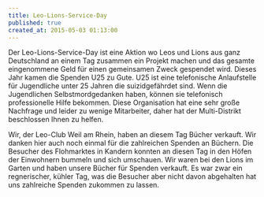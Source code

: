 ```yaml
---
title: Leo-Lions-Service-Day
published: true
created_at: 2015-05-03 01:13:00
---
```


Der Leo-Lions-Service-Day ist eine Aktion wo Leos und Lions aus ganz Deutschland an einem Tag zusammen ein Projekt machen und das gesamte eingenommene Geld für einen gemeinsamen Zweck gespendet wird. Dieses Jahr kamen die Spenden U25 zu Gute. U25 ist eine telefonische Anlaufstelle für Jugendliche unter 25 Jahren die suizidgefährdet sind. Wenn die Jugendlichen Selbstmordgedanken haben, können sie telefonisch professionelle Hilfe bekommen. Diese Organisation hat eine sehr große Nachfrage und leider zu wenige Mitarbeiter, daher hat der Multi-Distrikt beschlossen Ihnen zu helfen.

Wir, der Leo-Club Weil am Rhein, haben an diesem Tag Bücher verkauft. Wir danken hier auch noch einmal für die zahlreichen Spenden an Büchern. Die Besucher des Flohmarktes in Kandern konnten an diesen Tag in den Höfen der Einwohnern bummeln und sich umschauen. Wir waren bei den Lions im Garten und haben unsere Bücher für Spenden verkauft. Es war zwar ein regnerischer, kühler Tag, was die Besucher aber nicht davon abgehalten hat uns zahlreiche Spenden zukommen zu lassen.
